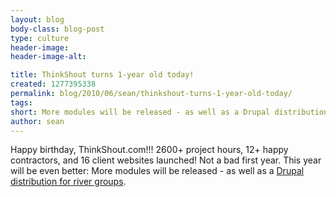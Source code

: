 ```yaml
---
layout: blog
body-class: blog-post
type: culture
header-image:
header-image-alt:

title: ThinkShout turns 1-year old today!
created: 1277395338
permalink: blog/2010/06/sean/thinkshout-turns-1-year-old-today/
tags:
short: More modules will be released - as well as a Drupal distribution for river groups.
author: sean
---
```

Happy birthday, ThinkShout.com!!! 2600+ project hours, 12+ happy contractors, and 16 client websites launched! Not a bad first year. This year will be even better: More modules will be released - as well as a <a href="http://drupal.org/project/drupalrivers" target="_blank">Drupal distribution for river groups</a>.
